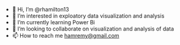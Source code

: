 - 👋 Hi, I’m @rhamilton13
- 👀 I’m interested in exploatory data visualization and analysis
- 🌱 I’m currently learning Power Bi
- 💞️ I’m looking to collaborate on visualization and analysis of data
- 📫 How to reach me hamremy@gmail.com

<!---
rhamilton13/rhamilton13 is a ✨ special ✨ repository because its `README.md` (this file) appears on your GitHub profile.
You can click the Preview link to take a look at your changes.
--->
